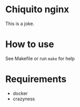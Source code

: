 # Chiquito nginx

This is a joke.

# How to use

See Makefile or run `make` for help

# Requirements

* docker
* crazyness
